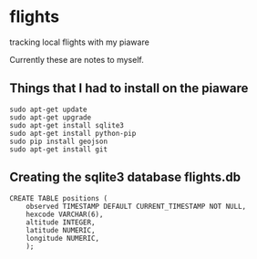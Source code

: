 # flights 
tracking local flights with my piaware

Currently these are notes to myself.

## Things that I had to install on the piaware
```
sudo apt-get update
sudo apt-get upgrade
sudo apt-get install sqlite3
sudo apt-get install python-pip
sudo pip install geojson
sudo apt-get install git
```

## Creating the sqlite3 database flights.db
```
CREATE TABLE positions (
    observed TIMESTAMP DEFAULT CURRENT_TIMESTAMP NOT NULL,
    hexcode VARCHAR(6),
    altitude INTEGER,
    latitude NUMERIC,
    longitude NUMERIC,
    );
```
